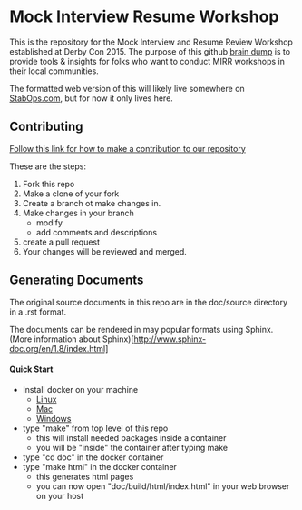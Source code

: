 # Mock Interview Resume Workshop

This is the repository for the Mock Interview and Resume Review Workshop established at Derby Con 2015. The purpose of this github [brain dump](https://github.com/mzbat/mirr/blob/master/braindump) is to provide tools & insights for folks who want to conduct MIRR workshops in their local communities.

The formatted web version of this will likely live somewhere on [StabOps.com](https://stabops.com/), but for now it only lives here.

## Contributing  

[Follow this link for how to make a contribution to our repository](https://guides.github.com/activities/forking/)

These are the steps:

1. Fork this repo
2. Make a clone of your fork
3. Create a branch ot make changes in. 
4. Make changes in your branch
    - modify
    - add comments and descriptions
5. create a pull request
6. Your changes will be reviewed and merged. 

## Generating Documents

The original source documents in this repo are in the doc/source directory in a .rst format. 

The documents can be rendered in may popular formats using Sphinx. 
(More information about Sphinx)[http://www.sphinx-doc.org/en/1.8/index.html]

#### Quick Start

- Install docker on your machine
    - [Linux](https://docs.docker.com/v17.12/install/)
    - [Mac](https://docs.docker.com/docker-for-mac/install/)
    - [Windows](https://docs.docker.com/docker-for-windows/install/)
- type "make" from top level of this repo
    - this will install needed packages inside a container
    - you will be "inside" the container after typing make
- type "cd doc" in the docker container
- type "make html" in the docker container
    - this generates html pages 
    - you can now open "doc/build/html/index.html" in your web browser on your host